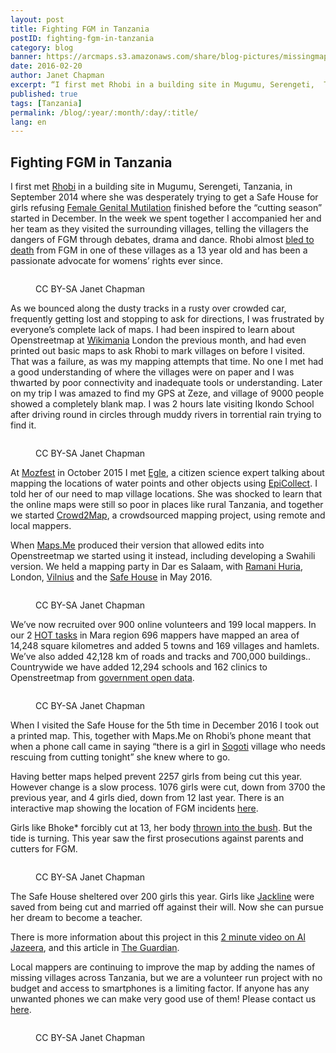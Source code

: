 ```yaml
---
layout: post
title: Fighting FGM in Tanzania
postID: fighting-fgm-in-tanzania
category: blog
banner: https://arcmaps.s3.amazonaws.com/share/blog-pictures/missingmaps-blog_20160220_banner.png
date: 2016-02-20
author: Janet Chapman
excerpt: “I first met Rhobi in a building site in Mugumu, Serengeti,  Tanzania, in September 2014 where she was desperately trying to get a Safe House for girls refusing Female Genital Mutilation finished before the \“cutting season\” started in December.  In the week we spent together I accompanied her and her team as they visited the surrounding villages, telling the villagers the dangers of FGM through debates, drama and dance.  Rhobi almost bled to death from FGM in one of these villages as a 13 year old and has been a passionate advocate for womens’ rights ever since."
published: true
tags: [Tanzania]
permalink: /blog/:year/:month/:day/:title/
lang: en
---
```


## Fighting FGM in Tanzania

I first met [Rhobi](http://hiaragirlpower.blogspot.co.uk/2014/09/rhobis-story-why-she-cares-so.html) in a building site in Mugumu, Serengeti,  Tanzania, in September 2014 where she was desperately trying to get a Safe House for girls refusing [Female Genital Mutilation](http://www.who.int/mediacentre/factsheets/fs241/en/) finished before the “cutting season” started in December.  In the week we spent together I accompanied her and her team as they visited the surrounding villages, telling the villagers the dangers of FGM through debates, drama and dance.  Rhobi almost [bled to death](http://hiaragirlpower.blogspot.co.uk/2014/09/rhobis-story-why-she-cares-so.html) from FGM in one of these villages as a 13 year old and has been a passionate advocate for womens’ rights ever since.


<figure>
<img src="https://arcmaps.s3.amazonaws.com/share/blog-pictures/missingmaps-blog_20170220_girlwsign.png" alt="">
<p class="caption">CC BY-SA Janet Chapman</p>
</figure>

As we bounced along the dusty tracks in a rusty over crowded car, frequently getting lost and stopping to ask for directions, I was frustrated by everyone’s complete lack of maps.  I had been inspired to learn about Openstreetmap at [Wikimania](https://wikimania2014.wikimedia.org/wiki/Programme) London the previous month, and had even printed out basic maps to ask Rhobi to mark villages on before I visited.  That was a failure, as was my mapping attempts that time.  No one I met had a good understanding of where the villages were on paper and I was thwarted by poor connectivity and inadequate tools or understanding.   Later on my trip I was amazed to find my GPS at Zeze, and village of 9000 people showed a completely blank map.  I was 2 hours late visiting Ikondo School after driving round in circles through muddy rivers in torrential rain trying to find it. 

<figure>
<img src="https://arcmaps.s3.amazonaws.com/share/blog-pictures/missingmaps-blog_20170220_communitymeeting.png" alt="">
<p class="caption">CC BY-SA Janet Chapman</p>
</figure>

At [Mozfest](https://mozillafestival.org/) in October 2015 I met [Egle](https://www.linkedin.com/in/eglemarija/), a citizen science expert talking about mapping the locations of water points and other objects using [EpiCollect](http://plus.epicollect.net/TDTschoolsResourceMap/Resources?Resources_key=). I told her of our need to map village locations. She was shocked to learn that the online maps were still so poor in places like rural Tanzania, and together we started [Crowd2Map](https://crowd2map.wordpress.com/), a crowdsourced mapping project, using remote and local mappers.

When [Maps.Me](http://maps.me/en/home) produced their version that allowed edits into Openstreetmap we started using it instead, including developing a Swahili version.  We held a mapping party in Dar es Salaam, with [Ramani Huria](http://ramanihuria.org/), London, [Vilnius](https://technarium.lt/) and the [Safe House](https://www.facebook.com/MugumuSafeHouse/?fref=ts) in May 2016.   


<figure>
<img src="https://arcmaps.s3.amazonaws.com/share/blog-pictures/missingmaps-blog_20170220_mapathon.png" alt="">
<p class="caption">CC BY-SA Janet Chapman</p>
</figure>

We’ve now recruited over 900 online volunteers and 199 local mappers.  In our 2 [HOT tasks](http://tasks.hotosm.org/project/1788) in Mara region 696 mappers have mapped an area of 14,248 square kilometres and added 5 towns and 169 villages and hamlets.  We’ve also added 42,128 km of roads and tracks and 700,000 buildings..   Countrywide we have added 12,294 schools and  162 clinics to Openstreetmap from [government open data](http://opendata.go.tz/).


<figure>
<img src="https://arcmaps.s3.amazonaws.com/share/blog-pictures/missingmaps-blog_20170220_girlsatcomputers.png" alt="">
<p class="caption">CC BY-SA Janet Chapman</p>
</figure>

When I visited the Safe House for the 5th time in  December 2016 I took out a printed map.  This, together with Maps.Me on Rhobi’s phone meant that when a phone call came in saying “there is a girl in [Sogoti](http://www.openstreetmap.org/node/4527206595) village who needs rescuing from cutting tonight” she knew where to go.

Having better maps helped prevent 2257 girls from being cut this year.  However change is a slow process.  1076 girls were cut, down from 3700 the previous year, and 4 girls died, down from 12 last year.  There is an interactive map showing the location of FGM incidents [here](https://jachapman82.carto.com/builder/4324bc10-f250-11e6-9d00-0ee66e2c9693/embed). 

Girls like Bhoke* forcibly cut at 13, her body [thrown into the bush](http://hiaragirlpower.blogspot.co.uk/2015/01/5-girls-bodies-thrown-into-bush.html).  But the tide is turning.  This year saw the first prosecutions against parents and cutters for FGM. 

<figure>
<img src="https://arcmaps.s3.amazonaws.com/share/blog-pictures/missingmaps-blog_20170220_infographic.png" alt="">
<p class="caption">CC BY-SA Janet Chapman</p>
</figure>

The Safe House sheltered over 200 girls this year.  Girls like [Jackline](https://www.youtube.com/watch?v=-A2HB0XGHvs) were saved from being cut and married off against their will.  Now she can pursue her dream to become a teacher. 

There is more information about this project in this [2 minute video on Al Jazeera](https://www.facebook.com/ajplusenglish/videos/873491619459013/), and this article in [The Guardian](https://www.theguardian.com/society/2017/feb/06/online-mapping-tool-gives-fgm-runaways-a-path-to-help?CMP=twt_a-world_b-gdnworld).

Local mappers are continuing to improve the map by adding the names of missing villages across Tanzania, but we are a volunteer run project with no budget and access to smartphones is a limiting factor.  If anyone has any unwanted phones we can make very good use of them!  Please contact us [here](https://crowd2map.wordpress.com/). 

<figure>
<img src="https://arcmaps.s3.amazonaws.com/share/blog-pictures/missingmaps-blog_20170220_map.png" alt="">
<p class="caption">CC BY-SA Janet Chapman</p>
</figure>
  

